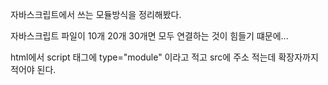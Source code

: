 자바스크립트에서 쓰는 모듈방식을 정리해봤다.   

자바스크립트 파일이 10개 20개 30개면 모두 연결하는 것이 힘들기 떄문에...   

html에서 script 태그에 type="module" 이라고 적고 src에 주소 적는데 확장자까지 적어야 된다.   

